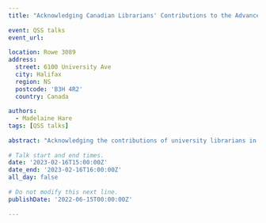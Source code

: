 ```yaml
---
title: "Acknowledging Canadian Librarians' Contributions to the Advancement of Knowledge"
 
event: QSS talks
event_url:
 
location: Rowe 3089
address:
  street: 6100 University Ave
  city: Halifax
  region: NS
  postcode: 'B3H 4R2'
  country: Canada
 
authors:
  - Madelaine Hare
tags: [QSS talks]
 
abstract: "Acknowledging the contributions of university librarians in research is a growing practice. Librarians offer crucial support with the formulation of research methodologies and search strategies, result retrieval and screening, and the management of citations, and are often consulted throughout the research lifecycle on strategy and approaches to research. Additionally, librarians often advise diverse ranges of research teams, effectively cultivating their expertise in trends and knowledge gaps across fields, making them an invaluable resource for the conception and formulation of research projects. This research-in-progress aims to investigate how Canadian librarians are credited on journal publications. It will survey whether they are listed as co-authors or credited in acknowledgement sections. It will observe whether this practice is increasing over time, in which fields, and provide an overview of the current state of this practice in relation to Canadian librarians included in the recently developed Canadian Publications in Library and Information Science database."
 
# Talk start and end times.
date: '2023-02-16T15:00:00Z'
date_end: '2023-02-16T16:00:00Z'
all_day: false
 
# Do not modify this next line.
publishDate: '2022-06-15T00:00:00Z'
 
---
```

